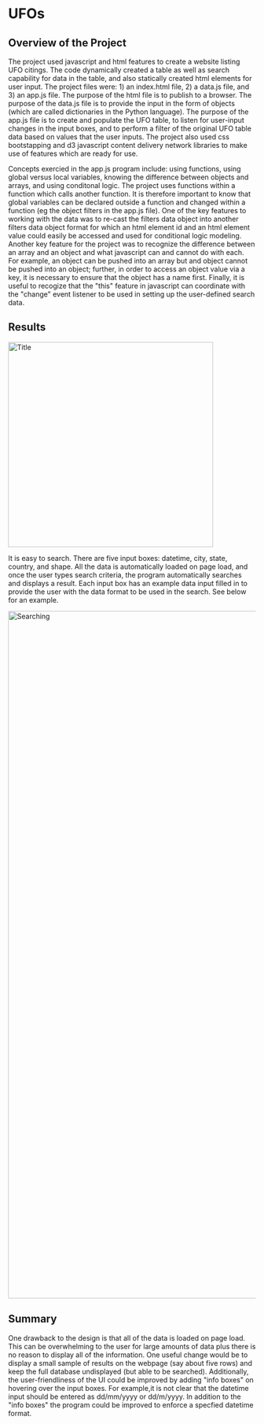 # UFOs

## Overview of the Project

The project used javascript and html features to create a website listing UFO citings.  The code dynamically created a table as well as search capability for data in the table, and also statically created html elements for user input.  The project files were: 1) an index.html file, 2) a data.js file, and 3) an app.js file.  The purpose of the html file is to publish to a browser. The purpose of the data.js file is to provide the input in the form of objects (which are called dictionaries in the Python language). The purpose of the app.js file is to create and populate the UFO table, to listen for user-input changes in the input boxes, and to perform a filter of the original UFO table data based on values that the user inputs.  The project also used css bootstapping and d3 javascript content delivery network libraries to make use of features which are ready for use.  

Concepts exercied in the app.js program include:  using functions, using global versus local variables, knowing the difference between objects and arrays, and using conditonal logic. The project uses functions within a function which calls another function.  It is therefore important to know that global variables can be declared outside a function and changed within a function (eg the object filters in the app.js file).  One of the key features to working with the data was to re-cast the filters data object into another filters data object format for which an html element id and an html element value could easily be accessed and used for conditional logic modeling.  Another key feature for the project was to recognize the difference between an array and an object and what javascript can and cannot do with each.  For example, an object can be pushed into an array but and object cannot be pushed into an object; further, in order to access an object value via a key, it is necessary to ensure that the object has a name first.  Finally, it is useful to recogize that the "this" feature in javascript can coordinate with the "change" event listener to be used in setting up the user-defined search data.

## Results

<img width="417" alt="Title" src="https://user-images.githubusercontent.com/85037467/132136800-79db518a-0738-452f-8fce-6291e5571345.png">

It is easy to search.  There are five input boxes:  datetime, city, state, country, and shape.  All the data is automatically loaded on page load, and once the user types search criteria, the program automatically searches and displays a result.  Each input box has an example data input filled in to provide the user with the data format to be used in the search.  See below for an example.


<img width="1398" alt="Searching" src="https://user-images.githubusercontent.com/85037467/132136819-c7e8e12d-c229-488a-8540-6090a89a8e91.png">

## Summary

One drawback to the design is that all of the data is loaded on page load.  This can be overwhelming to the user for large amounts of data plus there is no reason to display all of the information.  One useful change would be to display a small sample of results on the webpage (say about five rows) and keep the full database undisplayed (but able to be searched).  Additionally, the user-friendliness of the UI could be improved by adding "info boxes" on hovering over the input boxes.  For example,it is not clear that the datetime input should be entered as dd/mm/yyyy or dd/m/yyyy.  In addition to the "info boxes" the program could be improved to enforce a specfied datetime format.


